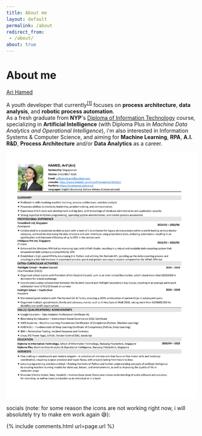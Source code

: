 ```yaml
---
title: About me
layout: default
permalink: /about
redirect_from:
 - /about/
about: true
---
```


# About me 

<div class="badge-base LI-profile-badge" data-locale="en_US" data-size="medium" data-theme="light" data-type="VERTICAL" data-vanity="arif-hamed-6a7425201" data-version="v1"><a class="badge-base__link LI-simple-link" href="https://sg.linkedin.com/in/ari-hamed?trk=profile-badge">Ari Hamed</a></div>

A youth developer that currently<sup><a href="#1">[1]</a></sup> focuses on **process architecture**, **data analysis**, and **robotic process automation**.<br>
As a fresh graduate from **NYP**'s <a href="https://www.nyp.edu.sg/schools/sit/full-time-courses/information-technology.html" target="_blank">Diploma of Information Technology</a> course, specializing in **Artificial Intelligence** (with Diploma Plus in _Machine Data Analytics and Operational Intelligence_), i'm also interested in Information Systems & Computer Science, and aiming for  **Machine Learning**, **RPA**, **A.I. R&D**, **Process Architecture** and/or **Data Analytics** as a career.

<a href="https://docs.google.com/viewer?embedded=true&url=https%3A%2F%2Fraw.githubusercontent.com%2Farialhamed%2Fstatic%2Fmain%2Fpdf%2Fcv-2023-06-07.pdf" target="_blank" id="pdfjsResume"><img src="https://raw.githubusercontent.com/arialhamed/static/main/images/cv/cv-2023-06-07.png"></a>

<!-- <br><br>

<a href="https://docs.google.com/viewer?embedded=true&url=https%3A%2F%2Fraw.githubusercontent.com%2Farialhamed%2Fstatic%2Fmain%2Fpdf%2Fcv-2023-06-07.pdf" target="_blank" style="font-size:70%;">_Click here if the document doesn't appear above_</a><br> -->

<!-- history:
- 2023-03-25 : pre tomowork, pic taken from jw's 21st from tkb's camera
- 2023-05-16 : tomowork final cv, in corporate cv book
--> 

socials (note: for some reason the icons are not working right now, i will absolutely try to make em work again 😅):<br>
<div class="container">
    <div class="row row-cols-6">
        <a class="col btn btn-dark" style="background-color:#333;" href="https://codepen.io/arifhamed" target="_blank"><i class="fab fa-codepen"></i></a>
        <a class="col btn btn-dark" style="background-color:#333;" href="https://twitter.com/arifhamed5" target="_blank"><i class="fab fa-twitter"></i></a>
        <a class="col btn btn-dark" style="background-color:#333;" href="https://github.com/arialhamed" target="_blank"><i class="fab fa-github"></i></a>
        <a class="col btn btn-dark" style="background-color:#333;" href="https://www.linkedin.com/in/ari-hamed-6a7425201/" target="_blank"><i class="fab fa-linkedin"></i></a>
        <a class="col btn btn-dark" style="background-color:#333;" href="https://www.youtube.com/channel/UCfY7A_tKkdvwAqtW392ia8Q" target="_blank"><i class="fab fa-youtube"></i></a>
        <a class="col btn btn-dark" style="background-color:#333;" href="https://instagram.com/arifstocrat" target="_blank"><i class="fab fa-instagram"></i></a>
        <a class="col btn btn-dark" style="background-color:#333;" href="https://www.quora.com/profile/Muhammad-Arif-Bin-Hamed" target="_blank"><i class="fab fa-quora"></i></a>
        <a class="col btn btn-dark" style="background-color:#333;" href="https://www.reddit.com/user/arifstotle300" target="_blank"><i class="fab fa-reddit"></i></a>
        <a class="col btn btn-dark" style="background-color:#333;" href="https://stackoverflow.com/users/8790222/morph-ball" target="_blank"><i class="fab fa-stack-overflow"></i></a>
        <a class="col btn btn-dark" style="background-color:#333;" href="https://steamcommunity.com/id/arifstocrat/" target="_blank"><i class="fab fa-steam"></i></a>
        <a class="col btn btn-dark" style="background-color:#333;" href="https://arifhamed.tumblr.com/" target="_blank"><i class="fab fa-tumblr"></i></a>
        <a class="col btn btn-dark" style="background-color:#333;" href="https://www.twitch.tv/arifstocrat" target="_blank"><i class="fab fa-twitch"></i></a>
    </div>
</div>

{% include comments.html url=page.url %}
<!-- 
<br>
<br>
<br>
<br>
<br>
<br>
<br>
<br>
<br>
<br>
<span id="list"></span>

<span id="1"><sup>[1]</sup> as of <span class="date">2023-02-24</span></span> -->
<!-- <script>
    const container = document.getElementById('pdfjsResume');

    pdfjsLib.getDocument('https://raw.githubusercontent.com/arialhamed/static/main/pdf/cv-2023-06-07.pdf').promise.then(function(pdf) {
        // gets first page because resume should only be 1 page
        pdf.getPage(1).then(function(page) {
            const scale = 1.67;
            const viewport = page.getViewport({ scale });

            const canvas = document.createElement('canvas');
            const context = canvas.getContext('2d');
            canvas.height = viewport.height;
            canvas.width = viewport.width;
            container.appendChild(canvas);

            const renderContext = {
                canvasContext: context,
                viewport: viewport
            };

            page.render(renderContext);
        });
    });

</script> -->
